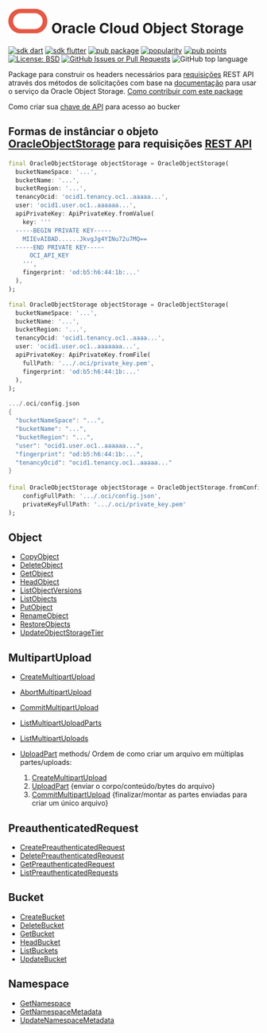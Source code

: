 # [![Oracle](https://raw.githubusercontent.com/Suebersson/oracle_object_storage/main/oracle.svg)](https://www.oracle.com/br/cloud/) Oracle Cloud Object Storage

[![sdk dart](https://img.shields.io/badge/SDK-Dart-blue.svg?color=blue)](https://dart.dev/get-dart)
[![sdk flutter](https://img.shields.io/badge/SDK-Flutter-blue.svg?color=blue)](https://docs.flutter.dev/get-started/install)
[![pub package](https://img.shields.io/pub/v/oracle_object_storage.svg?color=blue)](https://pub.dev/packages/oracle_object_storage)
[![popularity](https://img.shields.io/pub/popularity/oracle_object_storage?logo=dart&color=blue)](https://pub.dev/packages/oracle_object_storage/score)
[![pub points](https://img.shields.io/pub/points/oracle_object_storage?logo=dart&color=blue)](https://pub.dev/packages/oracle_object_storage/score)
[![License: BSD](https://img.shields.io/badge/license-BSD-blue.svg?color=blue)](https://pub.dev/packages/oracle_object_storage/license)
[![GitHub Issues or Pull Requests](https://img.shields.io/github/issues/Suebersson/oracle_object_storage?color=blue)](https://github.com/Suebersson/oracle_object_storage/issues)
![GitHub top language](https://img.shields.io/github/languages/top/Suebersson/oracle_object_storage?color=blue)


Package para construir os headers necessários para [requisições](https://docs.oracle.com/en-us/iaas/Content/API/Concepts/signingrequests.htm#Request_Signatures) REST API através dos métodos de solicitações com base na [documentação](https://docs.oracle.com/en-us/iaas/api/#/pt/objectstorage/20160918/) para usar o serviço da Oracle Object Storage. [Como contribuir com este package](https://github.com/Suebersson/oracle_object_storage/blob/main/CONTRIBUTING.md)

Como criar sua [chave de API](https://docs.oracle.com/en/learn/manage-oci-restapi/index.html#task-1-set-up-oracle-cloud-infrastructure-api-keys) para acesso ao bucker

## Formas de instânciar o objeto [OracleObjectStorage](https://docs.oracle.com/pt-br/iaas/Content/Object/Concepts/objectstorageoverview.htm) para requisições [REST API](https://docs.oracle.com/en/learn/manage-oci-restapi/index.html#introduction)

```dart
final OracleObjectStorage objectStorage = OracleObjectStorage(
  bucketNameSpace: '...', 
  bucketName: '...', 
  bucketRegion: '...', 
  tenancyOcid: 'ocid1.tenancy.oc1..aaaaa...', 
  user: 'ocid1.user.oc1..aaaaaa...', 
  apiPrivateKey: ApiPrivateKey.fromValue(
    key: '''
  -----BEGIN PRIVATE KEY-----
    MIIEvAIBAD......JkvgJg4YINu72u7MQ==
  -----END PRIVATE KEY-----
      OCI_API_KEY
    ''', 
    fingerprint: 'od:b5:h6:44:1b:...'
  ),
);
```

```dart
final OracleObjectStorage objectStorage = OracleObjectStorage(
  bucketNameSpace: '...', 
  bucketName: '...', 
  bucketRegion: '...', 
  tenancyOcid: 'ocid1.tenancy.oc1..aaaa...', 
  user: 'ocid1.user.oc1..aaaaaaa...', 
  apiPrivateKey: ApiPrivateKey.fromFile(
    fullPath: '.../.oci/private_key.pem',
    fingerprint: 'od:b5:h6:44:1b:...'
  ),
);
```

```dart
.../.oci/config.json
{
  "bucketNameSpace": "...",
  "bucketName": "...",
  "bucketRegion": "...",
  "user": "ocid1.user.oc1..aaaaaa...",
  "fingerprint": "od:b5:h6:44:1b:...",
  "tenancyOcid": "ocid1.tenancy.oc1..aaaaa..."
}

final OracleObjectStorage objectStorage = OracleObjectStorage.fromConfig(
    configFullPath: '.../.oci/config.json',
    privateKeyFullPath: '.../.oci/private_key.pem'
);
```

## Object
- [CopyObject](https://github.com/Suebersson/oracle_object_storage/blob/main/lib/src/services/object/src/methods/copy_object.md)
- [DeleteObject](https://github.com/Suebersson/oracle_object_storage/blob/main/lib/src/services/object/src/methods/delete_object.md)
- [GetObject](https://github.com/Suebersson/oracle_object_storage/blob/main/lib/src/services/object/src/methods/get_object.md)
- [HeadObject](https://github.com/Suebersson/oracle_object_storage/blob/main/lib/src/services/object/src/methods/head_object.md)
- [ListObjectVersions](https://github.com/Suebersson/oracle_object_storage/blob/main/lib/src/services/object/src/methods/list_object_versions.md)
- [ListObjects](https://github.com/Suebersson/oracle_object_storage/blob/main/lib/src/services/object/src/methods/list_objects.md)
- [PutObject](https://github.com/Suebersson/oracle_object_storage/blob/main/lib/src/services/object/src/methods/put_object.md)
- [RenameObject](https://github.com/Suebersson/oracle_object_storage/blob/main/lib/src/services/object/src/methods/rename_object.md)
- [RestoreObjects](https://github.com/Suebersson/oracle_object_storage/blob/main/lib/src/services/object/src/methods/restore_objects.md)
- [UpdateObjectStorageTier](https://github.com/Suebersson/oracle_object_storage/blob/main/lib/src/services/object/src/methods/update_object_storage_tier.md)


## MultipartUpload
- [CreateMultipartUpload](https://github.com/Suebersson/oracle_object_storage/blob/main/lib/src/services/multipart_upload/src/methods/create_multipart_upload.md)
- [AbortMultipartUpload](https://github.com/Suebersson/oracle_object_storage/blob/main/lib/src/services/multipart_upload/src/methods/abort_multipart_upload.md)
- [CommitMultipartUpload](https://github.com/Suebersson/oracle_object_storage/blob/main/lib/src/services/multipart_upload/src/methods/commit_multipart_upload.md)
- [ListMultipartUploadParts](https://github.com/Suebersson/oracle_object_storage/blob/main/lib/src/services/multipart_upload/src/methods/list_multipart_upload_parts.md)
- [ListMultipartUploads](https://github.com/Suebersson/oracle_object_storage/blob/main/lib/src/services/multipart_upload/src/methods/list_multipart_uploads.md)
- [UploadPart](https://github.com/Suebersson/oracle_object_storage/blob/main/lib/src/services/multipart_upload/src/methods/upload_part.md)
methods/
Ordem de como criar um arquivo em múltiplas partes/uploads:

  1. [CreateMultipartUpload](https://github.com/Suebersson/oracle_object_storage/blob/main/lib/src/services/multipart_upload/src/methods/create_multipart_upload.md)
  2. [UploadPart](https://github.com/Suebersson/oracle_object_storage/blob/main/lib/src/services/multipart_upload/src/methods/upload_part.md) {enviar o corpo/conteúdo/bytes do arquivo}
  3. [CommitMultipartUpload](https://github.com/Suebersson/oracle_object_storage/blob/main/lib/src/services/multipart_upload/src/methods/commit_multipart_upload.md) {finalizar/montar as partes enviadas para criar um único arquivo}


## PreauthenticatedRequest
  - [CreatePreauthenticatedRequest](https://github.com/Suebersson/oracle_object_storage/blob/main/lib/src/services/preauthenticated_request/src/methods/create_preauthenticated_request.md)
  - [DeletePreauthenticatedRequest](https://github.com/Suebersson/oracle_object_storage/blob/main/lib/src/services/preauthenticated_request/src/methods/delete_preauthenticated_request.md)
  - [GetPreauthenticatedRequest](https://github.com/Suebersson/oracle_object_storage/blob/main/lib/src/services/preauthenticated_request/src/methods/get_preauthenticated_request.md)
  - [ListPreauthenticatedRequests](https://github.com/Suebersson/oracle_object_storage/blob/main/lib/src/services/preauthenticated_request/src/methods/list_preauthenticated_requests.md)


## Bucket
  - [CreateBucket](https://github.com/Suebersson/oracle_object_storage/blob/main/lib/src/services/bucket/src/methods/create_bucket.md)
  - [DeleteBucket](https://github.com/Suebersson/oracle_object_storage/blob/main/lib/src/services/bucket/src/methods/delete_bucket.md)
  - [GetBucket](https://github.com/Suebersson/oracle_object_storage/blob/main/lib/src/services/bucket/src/methods/get_bucket.md)
  - [HeadBucket](https://github.com/Suebersson/oracle_object_storage/blob/main/lib/src/services/bucket/src/methods/head_bucket.md)
  - [ListBuckets](https://github.com/Suebersson/oracle_object_storage/blob/main/lib/src/services/bucket/src/methods/list_buckets.md)
  - [UpdateBucket](https://github.com/Suebersson/oracle_object_storage/blob/main/lib/src/services/bucket/src/methods/update_bucket.md)


## Namespace
  - [GetNamespace](https://github.com/Suebersson/oracle_object_storage/blob/main/lib/src/services/namespace/src/methods/get_namespace.md)
  - [GetNamespaceMetadata](https://github.com/Suebersson/oracle_object_storage/blob/main/lib/src/services/namespace/src/methods/get_namespace_metadata.md)
  - [UpdateNamespaceMetadata](https://github.com/Suebersson/oracle_object_storage/blob/main/lib/src/services/namespace/src/methods/update_namespace_metadata.md)